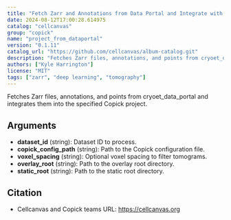 ```yaml
---
title: "Fetch Zarr and Annotations from Data Portal and Integrate with Copick"
date: 2024-08-12T17:00:28.614975
catalog: "cellcanvas"
group: "copick"
name: "project_from_dataportal"
version: "0.1.11"
catalog_url: "https://github.com/cellcanvas/album-catalog.git"
description: "Fetches Zarr files, annotations, and points from cryoet_data_portal and integrates them into the specified Copick project."
authors: ["Kyle Harrington"]
license: "MIT"
tags: ["zarr", "deep learning", "tomography"]
---
```


Fetches Zarr files, annotations, and points from cryoet_data_portal and integrates them into the specified Copick project.

## Arguments

- **dataset_id** (string): Dataset ID to process.
- **copick_config_path** (string): Path to the Copick configuration file.
- **voxel_spacing** (string): Optional voxel spacing to filter tomograms.
- **overlay_root** (string): Path to the overlay root directory.
- **static_root** (string): Path to the static root directory.

## Citation

- Cellcanvas and Copick teams
  URL: https://cellcanvas.org

